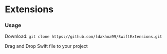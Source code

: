 # Extensions

### Usage
Download:
`git clone https://github.com/ldakhoa99/SwiftExtensions.git`

Drag and Drop Swift file to your project

 
